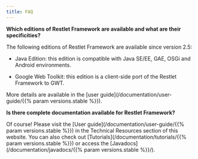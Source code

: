 ```yaml
---
title: FAQ
---
```


**Which editions of Restlet Framework are available and what are their specificities?**

The following editions of Restlet Framework are available since version 2.5:

- Java Edition: this edition is compatible with Java SE/EE, GAE, OSGi and Android environments.

- Google Web Toolkit: this edition is a client-side port of the Restlet Framework to GWT.

More details are available in the [user guide](/documentation/user-guide/{{% param versions.stable %}}).

**Is there complete documentation available for Restlet Framework?**

Of course! Please visit the [User guide](/documentation/user-guide/{{% param versions.stable %}}) in the Technical Resources section of this website.
You can also check out [Tutorials](/documentation/tutorials/{{% param versions.stable %}}) or access the [Javadocs](/documentation/javadocs/{{% param versions.stable %}}/).
